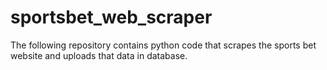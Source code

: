 # sportsbet_web_scraper
The following repository contains python code that scrapes the sports bet website and uploads that data in database. 
